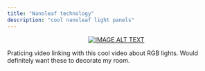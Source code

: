 ```yaml
---
title: "Nanoleaf technology"
description: "cool nanoleaf light panels"
---
```



<span style="display:block;text-align:center">[![IMAGE ALT TEXT](https://i.ytimg.com/an_webp/EgfwVtE9reM/mqdefault_6s.webp?du=3000&sqp=CMmpudcF&rs=AOn4CLAh-5_D0xvOlHit_f0kU6gLPjnTKw)](https://youtu.be/EgfwVtE9reM "Nanoleaf Aurora RGB Light Panels - New Craze?
")

Praticing video linking with this cool video about RGB lights. Would definitely want these to decorate my room. 
